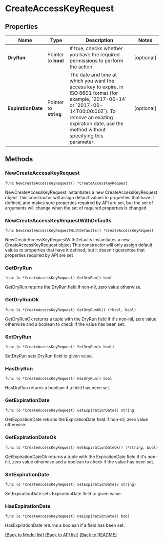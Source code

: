 # CreateAccessKeyRequest

## Properties

Name | Type | Description | Notes
------------ | ------------- | ------------- | -------------
**DryRun** | Pointer to **bool** | If true, checks whether you have the required permissions to perform the action. | [optional] 
**ExpirationDate** | Pointer to **string** | The date and time at which you want the access key to expire, in ISO 8601 format (for example, &#x60;2017-06-14&#x60; or &#x60;2017-06-14T00:00:00Z&#x60;). To remove an existing expiration date, use the method without specifying this parameter. | [optional] 

## Methods

### NewCreateAccessKeyRequest

`func NewCreateAccessKeyRequest() *CreateAccessKeyRequest`

NewCreateAccessKeyRequest instantiates a new CreateAccessKeyRequest object
This constructor will assign default values to properties that have it defined,
and makes sure properties required by API are set, but the set of arguments
will change when the set of required properties is changed

### NewCreateAccessKeyRequestWithDefaults

`func NewCreateAccessKeyRequestWithDefaults() *CreateAccessKeyRequest`

NewCreateAccessKeyRequestWithDefaults instantiates a new CreateAccessKeyRequest object
This constructor will only assign default values to properties that have it defined,
but it doesn't guarantee that properties required by API are set

### GetDryRun

`func (o *CreateAccessKeyRequest) GetDryRun() bool`

GetDryRun returns the DryRun field if non-nil, zero value otherwise.

### GetDryRunOk

`func (o *CreateAccessKeyRequest) GetDryRunOk() (*bool, bool)`

GetDryRunOk returns a tuple with the DryRun field if it's non-nil, zero value otherwise
and a boolean to check if the value has been set.

### SetDryRun

`func (o *CreateAccessKeyRequest) SetDryRun(v bool)`

SetDryRun sets DryRun field to given value.

### HasDryRun

`func (o *CreateAccessKeyRequest) HasDryRun() bool`

HasDryRun returns a boolean if a field has been set.

### GetExpirationDate

`func (o *CreateAccessKeyRequest) GetExpirationDate() string`

GetExpirationDate returns the ExpirationDate field if non-nil, zero value otherwise.

### GetExpirationDateOk

`func (o *CreateAccessKeyRequest) GetExpirationDateOk() (*string, bool)`

GetExpirationDateOk returns a tuple with the ExpirationDate field if it's non-nil, zero value otherwise
and a boolean to check if the value has been set.

### SetExpirationDate

`func (o *CreateAccessKeyRequest) SetExpirationDate(v string)`

SetExpirationDate sets ExpirationDate field to given value.

### HasExpirationDate

`func (o *CreateAccessKeyRequest) HasExpirationDate() bool`

HasExpirationDate returns a boolean if a field has been set.


[[Back to Model list]](../README.md#documentation-for-models) [[Back to API list]](../README.md#documentation-for-api-endpoints) [[Back to README]](../README.md)



